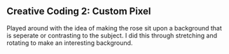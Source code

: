 ## Creative Coding 2: Custom Pixel

Played around with the idea of making the rose sit upon a background that is seperate or contrasting to the subject. I did this through stretching and rotating to make an interesting background.